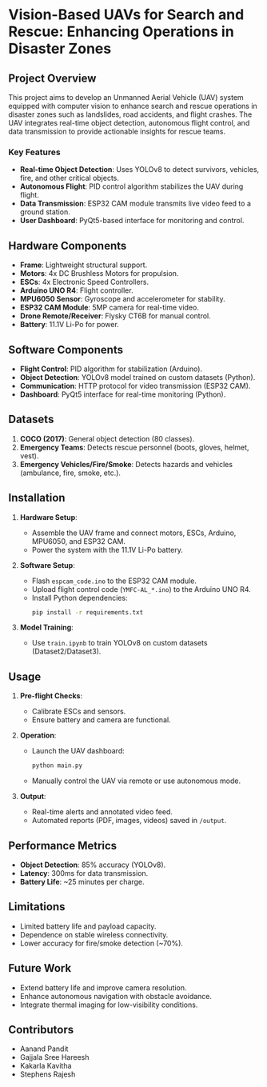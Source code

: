 # Vision-Based UAVs for Search and Rescue: Enhancing Operations in Disaster Zones

## Project Overview
This project aims to develop an Unmanned Aerial Vehicle (UAV) system equipped with computer vision to enhance search and rescue operations in disaster zones such as landslides, road accidents, and flight crashes. The UAV integrates real-time object detection, autonomous flight control, and data transmission to provide actionable insights for rescue teams.

### Key Features
- **Real-time Object Detection**: Uses YOLOv8 to detect survivors, vehicles, fire, and other critical objects.
- **Autonomous Flight**: PID control algorithm stabilizes the UAV during flight.
- **Data Transmission**: ESP32 CAM module transmits live video feed to a ground station.
- **User Dashboard**: PyQt5-based interface for monitoring and control.

## Hardware Components
- **Frame**: Lightweight structural support.
- **Motors**: 4x DC Brushless Motors for propulsion.
- **ESCs**: 4x Electronic Speed Controllers.
- **Arduino UNO R4**: Flight controller.
- **MPU6050 Sensor**: Gyroscope and accelerometer for stability.
- **ESP32 CAM Module**: 5MP camera for real-time video.
- **Drone Remote/Receiver**: Flysky CT6B for manual control.
- **Battery**: 11.1V Li-Po for power.

## Software Components
- **Flight Control**: PID algorithm for stabilization (Arduino).
- **Object Detection**: YOLOv8 model trained on custom datasets (Python).
- **Communication**: HTTP protocol for video transmission (ESP32 CAM).
- **Dashboard**: PyQt5 interface for real-time monitoring (Python).

## Datasets
1. **COCO (2017)**: General object detection (80 classes).
2. **Emergency Teams**: Detects rescue personnel (boots, gloves, helmet, vest).
3. **Emergency Vehicles/Fire/Smoke**: Detects hazards and vehicles (ambulance, fire, smoke, etc.).


## Installation
1. **Hardware Setup**:
   - Assemble the UAV frame and connect motors, ESCs, Arduino, MPU6050, and ESP32 CAM.
   - Power the system with the 11.1V Li-Po battery.

2. **Software Setup**:
   - Flash `espcam_code.ino` to the ESP32 CAM module.
   - Upload flight control code (`YMFC-AL_*.ino`) to the Arduino UNO R4.
   - Install Python dependencies:
     ```bash
     pip install -r requirements.txt
     ```

3. **Model Training**:
   - Use `train.ipynb` to train YOLOv8 on custom datasets (Dataset2/Dataset3).

## Usage
1. **Pre-flight Checks**:
   - Calibrate ESCs and sensors.
   - Ensure battery and camera are functional.

2. **Operation**:
   - Launch the UAV dashboard:
     ```bash
     python main.py
     ```
   - Manually control the UAV via remote or use autonomous mode.

3. **Output**:
   - Real-time alerts and annotated video feed.
   - Automated reports (PDF, images, videos) saved in `/output`.

## Performance Metrics
- **Object Detection**: 85% accuracy (YOLOv8).
- **Latency**: 300ms for data transmission.
- **Battery Life**: ~25 minutes per charge.

## Limitations
- Limited battery life and payload capacity.
- Dependence on stable wireless connectivity.
- Lower accuracy for fire/smoke detection (~70%).

## Future Work
- Extend battery life and improve camera resolution.
- Enhance autonomous navigation with obstacle avoidance.
- Integrate thermal imaging for low-visibility conditions.

## Contributors
- Aanand Pandit
- Gajjala Sree Hareesh
- Kakarla Kavitha
- Stephens Rajesh



